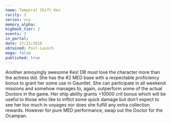 ```yaml
---
name: Temporal Shift Kes
rarity: 3
series: voy
memory_alpha:
bigbook_tier: 2
events: 3
in_portal:
date: 17/11/2016
obtained: Post-Launch
mega: false
published: true
---
```


Another annoyingly awesome Kes! DB must love the character more than the actress did. She has the #2 MED base with a respectable proficiency bonus to grant her some use in Gauntlet. She can participate in all weekend missions and somehow manages to, again, outperform some of the actual Doctors in the game. Her ship ability grants +10000 crit bonus which will be useful to those who like to inflict some quick damage but don’t expect to see her too much in voyages nor does she fulfill any extra collection rewards. However for pure MED performance, swap out the Doctor for the Ocampan.
